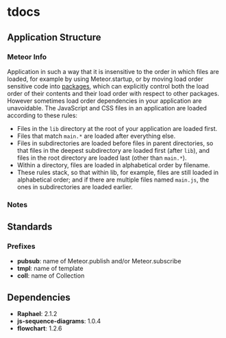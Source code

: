 # tdocs

## Application Structure

### Meteor Info
Application in such a way that it is insensitive to the order in which files are loaded,
for example by using Meteor.startup, or by moving load order sensitive code into [packages](http://docs.meteor.com/#usingpackages),
which can explicitly control both the load order of their contents and their load order with respect to other packages.
However sometimes load order dependencies in your application are unavoidable.
The JavaScript and CSS files in an application are loaded according to these rules:

- Files in the `lib` directory at the root of your application are loaded first.
- Files that match `main.*` are loaded after everything else.
- Files in subdirectories are loaded before files in parent directories, so that files in the deepest subdirectory are loaded first (after `lib`),
and files in the root directory are loaded last (other than `main.*`).
- Within a directory, files are loaded in alphabetical order by filename.
- These rules stack, so that within lib, for example, files are still loaded in alphabetical order; and if there are multiple files named `main.js`,
the ones in subdirectories are loaded earlier.

### Notes


## Standards
### Prefixes
- **pubsub**: name of Meteor.publish and/or Meteor.subscribe
- **tmpl**: name of template
- **coll**: name of Collection

## Dependencies
 - **Raphael**: 2.1.2
 - **js-sequence-diagrams**: 1.0.4
 - **flowchart**: 1.2.6
